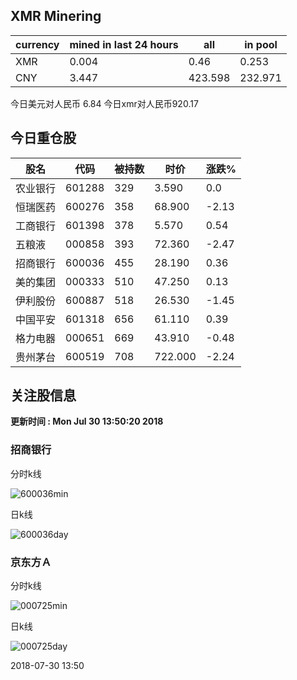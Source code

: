 ## XMR Minering

|currency|mined in last 24 hours|all|in pool|
|---|---|---|---|
|XMR|0.004|0.46|0.253|
|CNY|3.447|423.598|232.971|

今日美元对人民币 6.84	今日xmr对人民币920.17


## 今日重仓股 

|股名|代码|被持数|时价|涨跌%|
|---|---|---|---|---|
|农业银行|601288|329|3.590|0.0|
|恒瑞医药|600276|358|68.900|-2.13|
|工商银行|601398|378|5.570|0.54|
|五粮液|000858|393|72.360|-2.47|
|招商银行|600036|455|28.190|0.36|
|美的集团|000333|510|47.250|0.13|
|伊利股份|600887|518|26.530|-1.45|
|中国平安|601318|656|61.110|0.39|
|格力电器|000651|669|43.910|-0.48|
|贵州茅台|600519|708|722.000|-2.24|

## 关注股信息
**更新时间 : Mon Jul 30 13:50:20 2018**
### 招商银行 
分时k线

![600036min](http://image.sinajs.cn/newchart/min/n/sh600036.gif)

日k线

![600036day](http://image.sinajs.cn/newchart/daily/n/sh600036.gif)

### 京东方Ａ 
分时k线

![000725min](http://image.sinajs.cn/newchart/min/n/sz000725.gif)

日k线

![000725day](http://image.sinajs.cn/newchart/daily/n/sz000725.gif)

2018-07-30 13:50